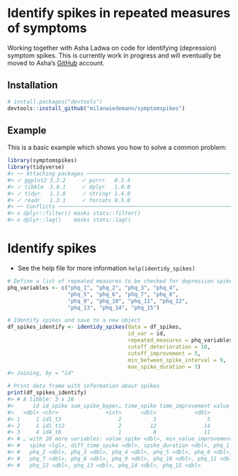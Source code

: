 
<!-- README.md is generated from README.Rmd. Please edit that file -->

# Identify spikes in repeated measures of symptoms

<!-- badges: start -->

<!-- badges: end -->

Working together with Asha Ladwa on code for identifying (depression)
symptom spikes. This is currently work in progress and will eventually
be moved to Asha’s [GitHub](https://github.com/AshaLadwa) account.

## Installation

``` r
# install.packages("devtools")
devtools::install_github("milanwiedemann/symptomspikes")
```

## Example

This is a basic example which shows you how to solve a common problem:

``` r
library(symptomspikes)
library(tidyverse)
#> ── Attaching packages ────────────────────────────────────────────────────────────────────────────────────────────── tidyverse 1.3.0 ──
#> ✓ ggplot2 3.3.2     ✓ purrr   0.3.4
#> ✓ tibble  3.0.1     ✓ dplyr   1.0.0
#> ✓ tidyr   1.1.0     ✓ stringr 1.4.0
#> ✓ readr   1.3.1     ✓ forcats 0.5.0
#> ── Conflicts ───────────────────────────────────────────────────────────────────────────────────────────────── tidyverse_conflicts() ──
#> x dplyr::filter() masks stats::filter()
#> x dplyr::lag()    masks stats::lag()
```

# Identify spikes

  - See the help file for more information `help(identidy_spikes)`

<!-- end list -->

``` r
# Define a list of repeated measures to be checked for depression spikes
phq_variables <- c("phq_1", "phq_2", "phq_3", "phq_4", 
                   "phq_5", "phq_6", "phq_7", "phq_8", 
                   "phq_9", "phq_10", "phq_11", "phq_12", 
                   "phq_13", "phq_14", "phq_15")

# Identify spikes and save to a new object
df_spikes_identify <- identidy_spikes(data = df_spikes,
                                      id_var = id, 
                                      repeated_measures = phq_variables, 
                                      cutoff_deterioration = 10, 
                                      cutoff_improvement = 5,
                                      min_between_spike_interval = 9, 
                                      max_spike_duration = 3)
#> Joining, by = "id"

# Print data frame with information about spikes
print(df_spikes_identify)
#> # A tibble: 3 x 26
#>      id id_spike sum_spike_byper… time_spike time_improvement value_pre_spike
#>   <dbl> <chr>               <int>      <dbl>            <dbl>           <dbl>
#> 1     1 id1_t3                  2          3                5              13
#> 2     1 id1_t12                 2         12               14              10
#> 3     4 id4_t8                  1          8               11              13
#> # … with 20 more variables: value_spike <dbl>, min_value_improvement <dbl>,
#> #   spike <lgl>, diff_time_spike <dbl>, spike_duration <dbl>, phq_1 <dbl>,
#> #   phq_2 <dbl>, phq_3 <dbl>, phq_4 <dbl>, phq_5 <dbl>, phq_6 <dbl>,
#> #   phq_7 <dbl>, phq_8 <dbl>, phq_9 <dbl>, phq_10 <dbl>, phq_11 <dbl>,
#> #   phq_12 <dbl>, phq_13 <dbl>, phq_14 <dbl>, phq_15 <dbl>
```
